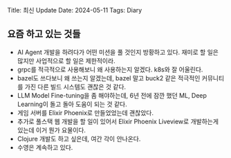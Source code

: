 Title: 최신 Update
Date: 2024-05-11
Tags: Diary

## 요즘 하고 있는 것들
- AI Agent 개발을 하려다가 어떤 미션을 풀 것인지 방황하고 있다. 재미로 할 일은 많지만 사업적으로 할 일은 제한적이라.
- grpc를 적극적으로 사용해보니 왜 사용하는지 알겠다. k8s와 잘 어울린다.
- bazel도 쓰다보니 왜 쓰는지 알겠는데, bazel 말고 buck2 같은 적극적인 커뮤니티를 가진 다른 빌드 시스템도 괜찮은 것 같다.
- LLM Model Fine-tuning을 좀 해야하는데, 6년 전에 잠깐 했던 ML, Deep Learning이 돌고 돌아 도움이 되는 것 같다.
- 게임 서버를 Elixir Phoenix로 만들었었는데 괜찮았다.
- 추가로 풀스택 웹 개발을 할 일이 있어서 Elixir Phoenix Liveview로 개발하는게 있는데 이거 뭔가 요물이다.
- Clojure 개발도 하고 싶은데, 여간 각이 안나온다.
- 수영은 계속하고 있다.
